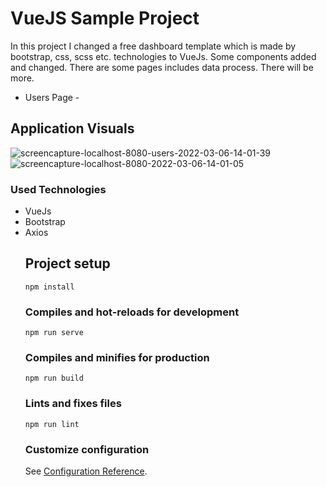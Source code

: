 <h1>VueJS Sample Project</h1>

In this project I changed a free dashboard template which is made by bootstrap, css, scss etc. technologies to VueJs. Some components added and changed. There are some pages includes data process. There will be more. 
<ul>
<li>Users Page - </li>
</ul>

<h2>Application Visuals</h2>
<img src="https://i.ibb.co/sKDHP3s/screencapture-localhost-8080-users-2022-03-06-14-01-39.jpg" alt="screencapture-localhost-8080-users-2022-03-06-14-01-39" border="0">
<img src="https://i.ibb.co/nc5ZpxP/screencapture-localhost-8080-2022-03-06-14-01-05.jpg" alt="screencapture-localhost-8080-2022-03-06-14-01-05" border="0">

<h3>Used Technologies</h3>
<ul>
<li>VueJs</li>
<li>Bootstrap</li>
<li>Axios</li>

## Project setup
```
npm install
```

### Compiles and hot-reloads for development
```
npm run serve
```

### Compiles and minifies for production
```
npm run build
```

### Lints and fixes files
```
npm run lint
```

### Customize configuration
See [Configuration Reference](https://cli.vuejs.org/config/).
